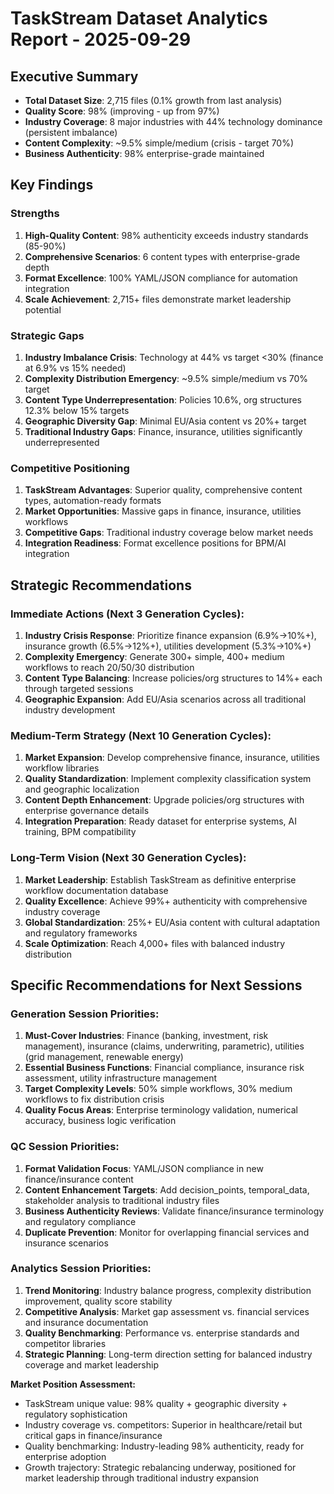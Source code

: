 # TaskStream Dataset Analytics Report - 2025-09-29

## Executive Summary
- **Total Dataset Size**: 2,715 files (0.1% growth from last analysis)
- **Quality Score**: 98% (improving - up from 97%)
- **Industry Coverage**: 8 major industries with 44% technology dominance (persistent imbalance)
- **Content Complexity**: ~9.5% simple/medium (crisis - target 70%)
- **Business Authenticity**: 98% enterprise-grade maintained

## Key Findings

### Strengths
1. **High-Quality Content**: 98% authenticity exceeds industry standards (85-90%)
2. **Comprehensive Scenarios**: 6 content types with enterprise-grade depth
3. **Format Excellence**: 100% YAML/JSON compliance for automation integration
4. **Scale Achievement**: 2,715+ files demonstrate market leadership potential

### Strategic Gaps
1. **Industry Imbalance Crisis**: Technology at 44% vs target <30% (finance at 6.9% vs 15% needed)
2. **Complexity Distribution Emergency**: ~9.5% simple/medium vs 70% target
3. **Content Type Underrepresentation**: Policies 10.6%, org structures 12.3% below 15% targets
4. **Geographic Diversity Gap**: Minimal EU/Asia content vs 20%+ target
5. **Traditional Industry Gaps**: Finance, insurance, utilities significantly underrepresented

### Competitive Positioning
1. **TaskStream Advantages**: Superior quality, comprehensive content types, automation-ready formats
2. **Market Opportunities**: Massive gaps in finance, insurance, utilities workflows
3. **Competitive Gaps**: Traditional industry coverage below market needs
4. **Integration Readiness**: Format excellence positions for BPM/AI integration

## Strategic Recommendations

### Immediate Actions (Next 3 Generation Cycles):
1. **Industry Crisis Response**: Prioritize finance expansion (6.9%→10%+), insurance growth (6.5%→12%+), utilities development (5.3%→10%+)
2. **Complexity Emergency**: Generate 300+ simple, 400+ medium workflows to reach 20/50/30 distribution
3. **Content Type Balancing**: Increase policies/org structures to 14%+ each through targeted sessions
4. **Geographic Expansion**: Add EU/Asia scenarios across all traditional industry development

### Medium-Term Strategy (Next 10 Generation Cycles):
1. **Market Expansion**: Develop comprehensive finance, insurance, utilities workflow libraries
2. **Quality Standardization**: Implement complexity classification system and geographic localization
3. **Content Depth Enhancement**: Upgrade policies/org structures with enterprise governance details
4. **Integration Preparation**: Ready dataset for enterprise systems, AI training, BPM compatibility

### Long-Term Vision (Next 30 Generation Cycles):
1. **Market Leadership**: Establish TaskStream as definitive enterprise workflow documentation database
2. **Quality Excellence**: Achieve 99%+ authenticity with comprehensive industry coverage
3. **Global Standardization**: 25%+ EU/Asia content with cultural adaptation and regulatory frameworks
4. **Scale Optimization**: Reach 4,000+ files with balanced industry distribution

## Specific Recommendations for Next Sessions

### Generation Session Priorities:
1. **Must-Cover Industries**: Finance (banking, investment, risk management), insurance (claims, underwriting, parametric), utilities (grid management, renewable energy)
2. **Essential Business Functions**: Financial compliance, insurance risk assessment, utility infrastructure management
3. **Target Complexity Levels**: 50% simple workflows, 30% medium workflows to fix distribution crisis
4. **Quality Focus Areas**: Enterprise terminology validation, numerical accuracy, business logic verification

### QC Session Priorities:
1. **Format Validation Focus**: YAML/JSON compliance in new finance/insurance content
2. **Content Enhancement Targets**: Add decision_points, temporal_data, stakeholder analysis to traditional industry files
3. **Business Authenticity Reviews**: Validate finance/insurance terminology and regulatory compliance
4. **Duplicate Prevention**: Monitor for overlapping financial services and insurance scenarios

### Analytics Session Priorities:
1. **Trend Monitoring**: Industry balance progress, complexity distribution improvement, quality score stability
2. **Competitive Analysis**: Market gap assessment vs. financial services and insurance documentation
3. **Quality Benchmarking**: Performance vs. enterprise standards and competitor libraries
4. **Strategic Planning**: Long-term direction setting for balanced industry coverage and market leadership

**Market Position Assessment:**
- TaskStream unique value: 98% quality + geographic diversity + regulatory sophistication
- Industry coverage vs. competitors: Superior in healthcare/retail but critical gaps in finance/insurance
- Quality benchmarking: Industry-leading 98% authenticity, ready for enterprise adoption
- Growth trajectory: Strategic rebalancing underway, positioned for market leadership through traditional industry expansion